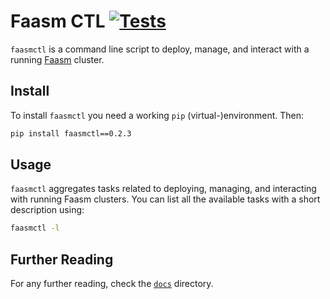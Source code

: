 # Faasm CTL [![Tests](https://github.com/faasm/faasmctl/actions/workflows/tests.yml/badge.svg?branch=main)](https://github.com/faasm/faasmctl/actions/workflows/tests.yml)

`faasmctl` is a command line script to deploy, manage, and interact with a
running [Faasm](https://github.com/faasm/faasm) cluster.

## Install

To install `faasmctl` you need a working `pip` (virtual-)environment. Then:

```bash
pip install faasmctl==0.2.3
```

## Usage

`faasmctl` aggregates tasks related to deploying, managing, and interacting
with running Faasm clusters. You can list all the available tasks with a
short description using:

```bash
faasmctl -l
```

## Further Reading

For any further reading, check the [`docs`](./docs) directory.
